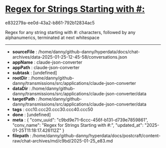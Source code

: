 # [Regex for Strings Starting with #:](https://claude.ai/chat/c9bd9e71-6ccc-456f-b131-d739e7859861)

e832279a-ee0d-43a2-b861-792b12834ac5

Regex for any string starting with #: characters, followed by any alphanumerics, terminated at next whitespace

---

* **sourceFile** : /home/danny/github-danny/hyperdata/docs/chat-archives/data-2025-01-25-12-45-58/conversations.json
* **appName** : claude-json-converter
* **appPath** : claude-json-converter
* **subtask** : [undefined]
* **rootDir** : /home/danny/github-danny/transmissions/src/applications/claude-json-converter
* **dataDir** : /home/danny/github-danny/transmissions/src/applications/claude-json-converter/data
* **targetPath** : /home/danny/github-danny/transmissions/src/applications/claude-json-converter/data
* **tags** : ccc10.ccc20.ccc30.ccc40.ccc50
* **done** : [undefined]
* **meta** : {
  "conv_uuid": "c9bd9e71-6ccc-456f-b131-d739e7859861",
  "conv_name": "Regex for Strings Starting with #:",
  "updated_at": "2025-01-25T11:18:17.426112Z"
}
* **filepath** : /home/danny/github-danny/hyperdata/docs/postcraft/content-raw/chat-archives/md/c9bd/2025-01-25_e83.md